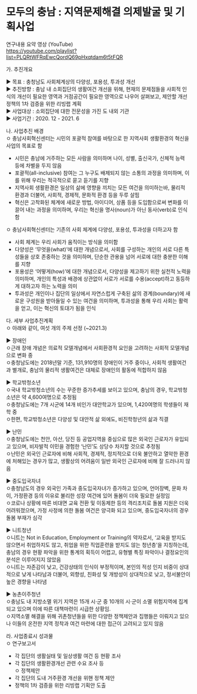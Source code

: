 # 모두의 충남 : 지역문제해결 의제발굴 및 기획사업

연구내용 요약 영상 (YouTube)   
https://youtube.com/playlist?list=PLQRtWFRqEwcQordQ69pHxqtdam6t5tFQR

가. 추진개요

▶ 목표 : 충청남도 사회체계상의 다양성, 포용성, 투과성 개선  
▶ 추진방향 : 충남 내 소회집단의 생활여건 개선을 위해, 현재의 문제점들을 사회적 인식의 개선이 필요한 영역과 거점공간이 필요한 영역으로 나우어 살펴보고, 제안할 개선정책의 1차 검증을 위한 리빙랩 계획  
▶ 사업대상 : 소외집단에 대한 전문성을 가진 도 내외 기관  
▶ 사업기간 : 2020. 12 - 2021. 6   

나. 사업추진 배경  
ㅇ 충남사회혁신센터는 시민의 포괄적 참여를 바탕으로 한 지역사회 생활환경의 혁신을 사업의 목표로 함  
  - 시민은 충남에 거주하는 모든 사람을 의미하며 나이, 성별, 출신국가, 신체적 능력 등에 차별을 두지 않음  
  - 포괄적(all-inclusive) 참여는 그 누구도 배제되지 않는 소통의 과정을 의미하며,  이를 위해 우리는 적극적으로 묻고 듣기를 지향  
  - 지역사회 생활환경은 일상의 삶에 영향을 끼치는 모든 여건을 의미하는바, 물리적 환경과 더불어, 사회적, 경제적, 문화적 환경 등을 두루 살핌  
  - 혁신은 고착화된 체계에 새로운 방법, 아이디어, 상품 등을 도입함으로써 변화를 이끌어 내는 과정을 의미하며, 우리는 혁신을 명사(noun)가 아닌 동사(verb)로 인식함  

ㅇ 충남사회혁신센터는 기존의 사회 체계에 다양성, 포용성, 투과성을 더하고자 함  
  - 사회 체계는 우리 사회가 움직이는 방식을 의미함  
  - 다양성은 ‘무엇을(what)’에 대한 개념으로서, 사회를 구성하는 개인의 서로 다른 특성들을 상호 존중하는 것을 의미하며, 단순한 관용을 넘어 서로에 대한 충분한 이해를 지향  
  - 포용성은 ‘어떻게(how)’에 대한 개념으로서, 다양성을 제고하기 위한 실천적 노력을 의미하며, 개인의 특성과 배경에 상관없이 서로가 서로를 수용(accept)하고 동등하게 대하고자 하는 노력을 의미  
  - 투과성은 개인이나 집단의 일상에서 자연스럽게 구축된 삶의 경계(boundary)에 새로운 구성원을 받아들일 수 있는 여건을 의미하며, 투과성을 통해 우리 사회는 활력을 얻고, 이는 혁신의 토대가 됨을 인식  


다. 세부 사업추진계획  
ㅇ 아래와 같이, 여섯 개의 주제 선정 (~2021.3)  

▶ 장애인  
ㅇ근래 장애 개념은 의료적 모델개념에서 사회환경적 요인을 고려하는 사회적 모델개념으로 변화 중  
ㅇ충청남도에는 2018년말 기준, 131,910명의 장애인이 거주 중이나, 사회적 생활여건과 별개로, 충남의 물리적 생활여건은 대체로 장애인의 활동에 적합하지 않음  

▶ 학교밖청소년  
ㅇ국내 학교밖청소년의 수는 꾸준한 증가추세를 보이고 있으며, 충남의 경우, 학교밖청소년은 약 4,600여명으로 추정됨  
ㅇ충청남도에는 7개 시군에 14개 비인가 대안학교가 있으며, 1,420여명의 학생들이 재학 중  
ㅇ한편, 학교밖청소년은 다양성 및 대안적 삶 외에도, 비진학청년의 삶과 직결  

▶ 난민  
ㅇ충청남도에는 천안, 아산, 당진 등 공업지역을 중심으로 많은 외국인 근로자가 유입되고 있으며, 비자발적 이민을 경험한 ‘난민’도 상당수 차지할 것으로 추정됨  
ㅇ난민은 외국인 근로자에 비해 사회적, 경제적, 정치적으로 더욱 불안하고 열악한 환경에 처해있는 경우가 많고, 생활상의 어려움이 일반 외국인 근로자에 비해 잘 드러나지 않음  

▶ 중도입국자녀  
ㅇ충청남도의 경우 외국인 가족과 중도입국자녀가 증가하고 있으며, 언어장벽, 문화 차이, 가정환경 등의 이유로 불리한 성장 여건에 있어 돌봄이 더욱 필요한 실정임  
ㅇ코로나 상황에 따른 비대면 교육 전환 및 이동제한 등의 격리조치로 돌봄 지원은 더욱 어려워졌으며, 가정 사정에 의한 돌봄 여건은 양극화 되고 있으며, 중도입국자녀의 경우 돌봄 부재가 심각   

▶ 니트청년  
ㅇ니트는 Not in Education, Employment or Training의 약자로서, ‘교육을 받지도 않으면서 취업하지도 않고, 취업을 위한 직업훈련을 받지도 않는 청년층’을 지칭하는데, 충남의 경우 현황 파악을 위한 통계의 획득이 어렵고, 유형별 특징 파악이나 결정요인의 분석은 이루어지지 않았음  
ㅇ니트는 자존감이 낮고, 건강상태의 인식이 부정적이며, 본인의 적성 인지 비중이 상대적으로 낮게 나타남과 더불어, 외향성, 친화성 및 개방성이 상대적으로 낮고, 정서불안이 높은 경향을 나타냄  

▶ 농촌이주청년  
ㅇ충남도 내 지방소멸 위기 지역은 15개 시·군 중 10개의 시·군이 소멸 위험지역에 집계 되고 있으며 이에 따른 대책마련이 시급한 상황임.   
ㅇ지역소멸 해결을 위해 귀촌청년들을 위한 다양한 정책제안과 집행들은 이뤄지고 있으나 이들의 온전한 지역 정착과 여건 마련에 대한 접근이 고려되고 있지 않음  

라. 사업종료시 성과물  
ㅇ 연구보고서  
  - 각 집단의 생활실태 및 일상생활 여건 등 현황 조사  
  - 각 집단의 생활환경개선 관련 수요 조사 등   
ㅇ 정책제안  
  - 각 집단의 도내 거주환경 개선을 위핸 정책 제안  
  - 정책의 1차 검증을 위한 리빙랩 기획안 도출  
 
